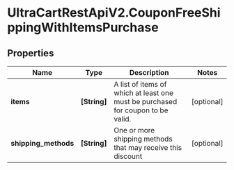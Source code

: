 # UltraCartRestApiV2.CouponFreeShippingWithItemsPurchase

## Properties

Name | Type | Description | Notes
------------ | ------------- | ------------- | -------------
**items** | **[String]** | A list of items of which at least one must be purchased for coupon to be valid. | [optional] 
**shipping_methods** | **[String]** | One or more shipping methods that may receive this discount | [optional] 


